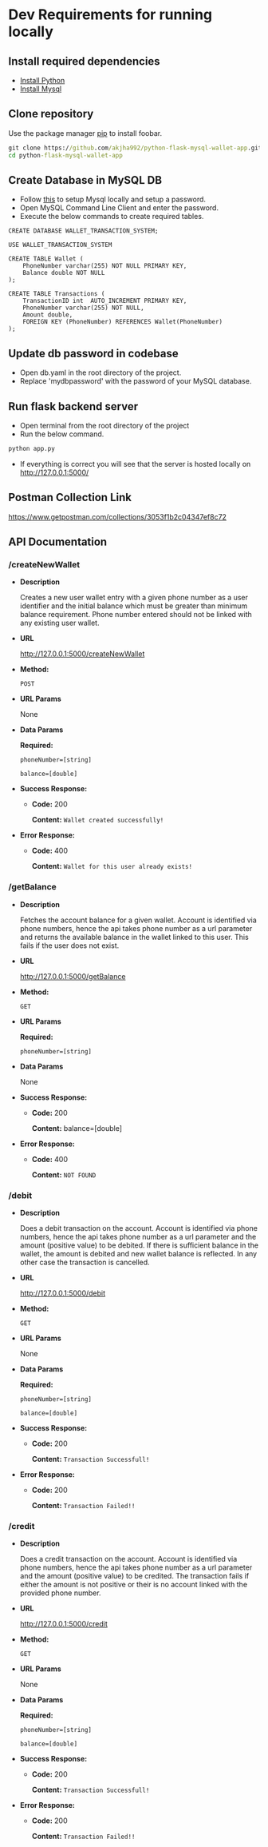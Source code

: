 # Dev Requirements for running locally

## Install required dependencies
* [Install  Python](https://www.python.org/downloads/)
* [Install Mysql](https://dev.mysql.com/downloads/installer/)

## Clone repository

Use the package manager [pip](https://pip.pypa.io/en/stable/) to install foobar.

```cmd
git clone https://github.com/akjha992/python-flask-mysql-wallet-app.git
cd python-flask-mysql-wallet-app
```

## Create Database in MySQL DB
* Follow [this](https://www.youtube.com/results?search_query=install+mysql+on+windows+10) to setup Mysql locally and setup a password.
* Open MySQL Command Line Client and enter the password.
* Execute the below commands to create required tables.

```mysql
CREATE DATABASE WALLET_TRANSACTION_SYSTEM;

USE WALLET_TRANSACTION_SYSTEM

CREATE TABLE Wallet (
    PhoneNumber varchar(255) NOT NULL PRIMARY KEY,
    Balance double NOT NULL
);

CREATE TABLE Transactions (
    TransactionID int  AUTO_INCREMENT PRIMARY KEY,
    PhoneNumber varchar(255) NOT NULL,
    Amount double,
    FOREIGN KEY (PhoneNumber) REFERENCES Wallet(PhoneNumber)
);
```

## Update db password in codebase
* Open db.yaml in the root directory of the project.
* Replace 'mydbpassword' with the password of your MySQL database.


## Run flask backend server
* Open terminal from the root directory of the project
* Run the below command.

```cmd
python app.py
```
* If everything is correct you will see that the server is hosted locally on http://127.0.0.1:5000/

## Postman Collection Link
   <https://www.getpostman.com/collections/3053f1b2c04347ef8c72>

## API Documentation

### /createNewWallet

* **Description**
 
  Creates a new user wallet entry with a given phone number as a user identifier and the initial balance which must be greater than minimum balance requirement.
Phone number entered should not be linked with any existing user wallet.

* **URL**

  <http://127.0.0.1:5000/createNewWallet>

* **Method:**

   `POST`
  
*  **URL Params**

   None

* **Data Params**

  **Required:**
 
   `phoneNumber=[string]`

   `balance=[double]`

* **Success Response:**

  * **Code:** 200

    **Content:** `Wallet created successfully!`
 
* **Error Response:**

  * **Code:** 400

    **Content:** `Wallet for this user already exists!`

### /getBalance

* **Description**
 
  Fetches the account balance for a given wallet. Account is identified via phone numbers, hence the api takes phone number as a url parameter and returns the available balance in the wallet linked to this user.
This fails if the user does not exist.

* **URL**

  <http://127.0.0.1:5000/getBalance>

* **Method:**

   `GET`
  
*  **URL Params**

   **Required:**

   `phoneNumber=[string]`

* **Data Params**
   
   None

* **Success Response:**

  * **Code:** 200

    **Content:** balance=[double]
 
* **Error Response:**

  * **Code:** 400

    **Content:** `NOT FOUND`

### /debit

* **Description**
 
  Does a debit transaction on the account. Account is identified via phone numbers, hence the api takes phone number as a url parameter and the amount (positive value) to be debited. If there is sufficient balance in the wallet, the amount is debited and new wallet balance is reflected. In any other case the transaction is cancelled.

* **URL**

  <http://127.0.0.1:5000/debit>

* **Method:**

   `GET`
  
*  **URL Params**
  
    None

* **Data Params**

   **Required:**

   `phoneNumber=[string]`

   `balance=[double]`

* **Success Response:**

  * **Code:** 200

    **Content:** `Transaction Successfull!`
 
* **Error Response:**

  * **Code:** 200

    **Content:** `Transaction Failed!!`

### /credit

* **Description**
 
  Does a credit transaction on the account. Account is identified via phone numbers, hence the api takes phone number as a url parameter and the amount (positive value) to be credited. The transaction fails if either the amount is not positive or their is no account linked with the provided phone number.

* **URL**

  <http://127.0.0.1:5000/credit>

* **Method:**

   `GET`
  
*  **URL Params**
  
    None

* **Data Params**

   **Required:**

   `phoneNumber=[string]`

   `balance=[double]`

* **Success Response:**

  * **Code:** 200

    **Content:** `Transaction Successfull!`
 
* **Error Response:**

  * **Code:** 200

    **Content:** `Transaction Failed!!`
